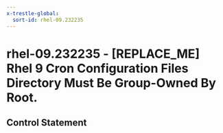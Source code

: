 ```yaml
---
x-trestle-global:
  sort-id: rhel-09.232235
---
```


# rhel-09.232235 - \[REPLACE_ME\] Rhel 9 Cron Configuration Files Directory Must Be Group-Owned By Root.

## Control Statement
